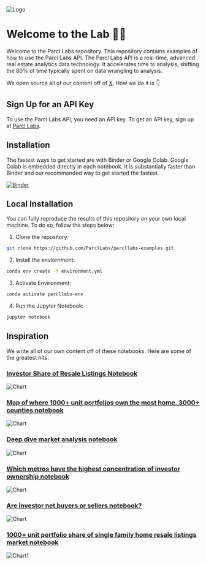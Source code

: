 ![Logo](img/labs.jpg)
# Welcome to the Lab 🥼🧪

Welcome to the Parcl Labs repository. This repository contains examples of how to use the Parcl Labs API. The Parcl Labs API is a real-time, advanced real estate analytics data technology. It accelerates time to analysis, shifting the 80% of time typically spent on data wrangling to analysis.

We open source all of our content off of [X](https://twitter.com/ParclLabs). How we do it is 👇

## Sign Up for an API Key

To use the Parcl Labs API, you need an API key. To get an API key, sign up at [Parcl Labs](https://dashboard.parcllabs.com/signup).

## Installation

The fastest ways to get started are with Binder or Google Colab. Google Colab is embedded directly in each notebook. It is substantially faster than Binder and our recommended way to get started the fastest. 

[![Binder](https://mybinder.org/badge_logo.svg)](https://mybinder.org/v2/gh/ParclLabs/parcllabs-examples/main)

## Local Installation

You can fully reproduce the results of this repository on your own local machine. To do so, follow the steps below:

1. Clone the repository:

```bash
git clone https://github.com/ParclLabs/parcllabs-examples.git
```

2. Install the enviornment:

```bash
conda env create -f environment.yml
```

3. Activate Environment:

```bash
conda activate parcllabs-env
```

4. Run the Jupyter Notebook:

```bash
jupyter notebook
```

## Inspiration

We write all of our own content off of these notebooks. Here are some of the greatest hits: 

### [Investor Share of Resale Listings Notebook](python/investor_share_of_resale_listings.ipynb)

![Chart](python/assets/atlanta_investor_share.png)

### [Map of where 1000+ unit portfolios own the most home, 3000+ counties notebook](python/map_of_investor_ownership.ipynb)

![Chart](python/assets/large_institutional_ownership.png)

### [Deep dive market analysis notebook](python/market_analysis.ipynb)

![Chart](python/assets/purchase_price_vs_list_price.png)

### [Which metros have the highest concentration of investor ownership notebook](python/table_of_investor_concentration.ipynb)

![Chart](python/assets/all_homes_owned_by_investors.png)

### [Are investor net buyers or sellers notebook?](python/table_of_purchase_to_sale_ratio.ipynb)

![Chart](python/assets/purchase_to_sale_ratio.png)

### [1000+ unit portfolio share of single family home resale listings market notebook](python/large_institutional_impact_on_resale_market.ipynb)

![Chart1](python/assets/percent_of_resale_market_by_1000_plus_unit_portfolios.png)